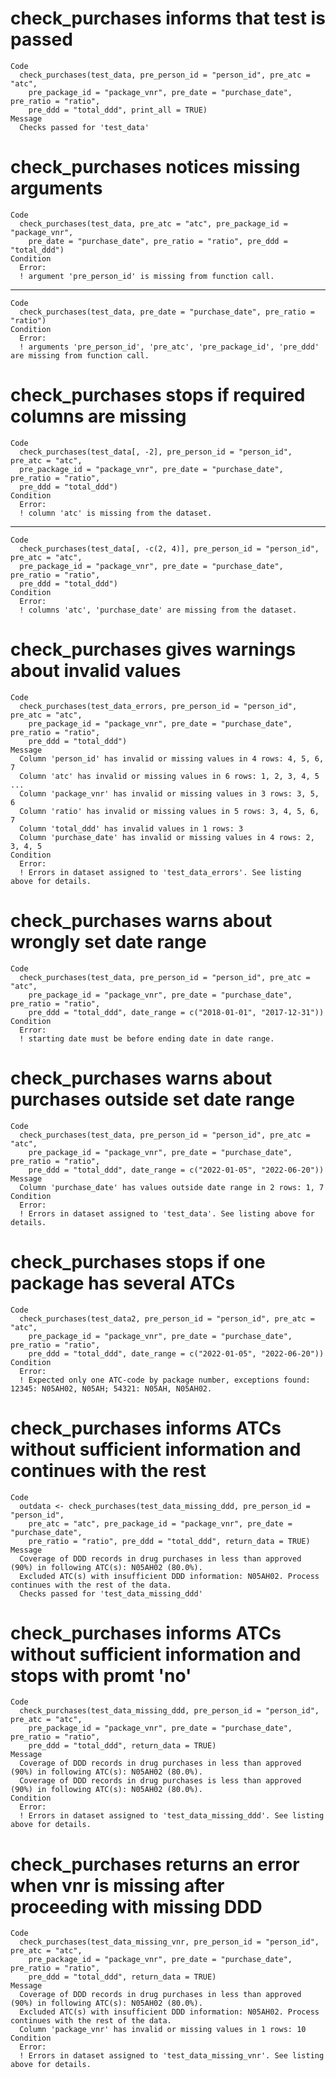 # check_purchases informs that test is passed

    Code
      check_purchases(test_data, pre_person_id = "person_id", pre_atc = "atc",
        pre_package_id = "package_vnr", pre_date = "purchase_date", pre_ratio = "ratio",
        pre_ddd = "total_ddd", print_all = TRUE)
    Message
      Checks passed for 'test_data'

# check_purchases notices missing arguments

    Code
      check_purchases(test_data, pre_atc = "atc", pre_package_id = "package_vnr",
        pre_date = "purchase_date", pre_ratio = "ratio", pre_ddd = "total_ddd")
    Condition
      Error:
      ! argument 'pre_person_id' is missing from function call. 

---

    Code
      check_purchases(test_data, pre_date = "purchase_date", pre_ratio = "ratio")
    Condition
      Error:
      ! arguments 'pre_person_id', 'pre_atc', 'pre_package_id', 'pre_ddd' are missing from function call. 

# check_purchases stops if required columns are missing

    Code
      check_purchases(test_data[, -2], pre_person_id = "person_id", pre_atc = "atc",
      pre_package_id = "package_vnr", pre_date = "purchase_date", pre_ratio = "ratio",
      pre_ddd = "total_ddd")
    Condition
      Error:
      ! column 'atc' is missing from the dataset. 

---

    Code
      check_purchases(test_data[, -c(2, 4)], pre_person_id = "person_id", pre_atc = "atc",
      pre_package_id = "package_vnr", pre_date = "purchase_date", pre_ratio = "ratio",
      pre_ddd = "total_ddd")
    Condition
      Error:
      ! columns 'atc', 'purchase_date' are missing from the dataset. 

# check_purchases gives warnings about invalid values

    Code
      check_purchases(test_data_errors, pre_person_id = "person_id", pre_atc = "atc",
        pre_package_id = "package_vnr", pre_date = "purchase_date", pre_ratio = "ratio",
        pre_ddd = "total_ddd")
    Message
      Column 'person_id' has invalid or missing values in 4 rows: 4, 5, 6, 7
      Column 'atc' has invalid or missing values in 6 rows: 1, 2, 3, 4, 5 ...
      Column 'package_vnr' has invalid or missing values in 3 rows: 3, 5, 6
      Column 'ratio' has invalid or missing values in 5 rows: 3, 4, 5, 6, 7
      Column 'total_ddd' has invalid values in 1 rows: 3
      Column 'purchase_date' has invalid or missing values in 4 rows: 2, 3, 4, 5
    Condition
      Error:
      ! Errors in dataset assigned to 'test_data_errors'. See listing above for details.

# check_purchases warns about wrongly set date range

    Code
      check_purchases(test_data, pre_person_id = "person_id", pre_atc = "atc",
        pre_package_id = "package_vnr", pre_date = "purchase_date", pre_ratio = "ratio",
        pre_ddd = "total_ddd", date_range = c("2018-01-01", "2017-12-31"))
    Condition
      Error:
      ! starting date must be before ending date in date range.

# check_purchases warns about purchases outside set date range

    Code
      check_purchases(test_data, pre_person_id = "person_id", pre_atc = "atc",
        pre_package_id = "package_vnr", pre_date = "purchase_date", pre_ratio = "ratio",
        pre_ddd = "total_ddd", date_range = c("2022-01-05", "2022-06-20"))
    Message
      Column 'purchase_date' has values outside date range in 2 rows: 1, 7
    Condition
      Error:
      ! Errors in dataset assigned to 'test_data'. See listing above for details.

# check_purchases stops if one package has several ATCs

    Code
      check_purchases(test_data2, pre_person_id = "person_id", pre_atc = "atc",
        pre_package_id = "package_vnr", pre_date = "purchase_date", pre_ratio = "ratio",
        pre_ddd = "total_ddd", date_range = c("2022-01-05", "2022-06-20"))
    Condition
      Error:
      ! Expected only one ATC-code by package number, exceptions found: 12345: N05AH02, N05AH; 54321: N05AH, N05AH02.

# check_purchases informs ATCs without sufficient information and continues with the rest

    Code
      outdata <- check_purchases(test_data_missing_ddd, pre_person_id = "person_id",
        pre_atc = "atc", pre_package_id = "package_vnr", pre_date = "purchase_date",
        pre_ratio = "ratio", pre_ddd = "total_ddd", return_data = TRUE)
    Message
      Coverage of DDD records in drug purchases in less than approved (90%) in following ATC(s): N05AH02 (80.0%).
      Excluded ATC(s) with insufficient DDD information: N05AH02. Process continues with the rest of the data.
      Checks passed for 'test_data_missing_ddd'

# check_purchases informs ATCs without sufficient information and stops with promt 'no'

    Code
      check_purchases(test_data_missing_ddd, pre_person_id = "person_id", pre_atc = "atc",
        pre_package_id = "package_vnr", pre_date = "purchase_date", pre_ratio = "ratio",
        pre_ddd = "total_ddd", return_data = TRUE)
    Message
      Coverage of DDD records in drug purchases in less than approved (90%) in following ATC(s): N05AH02 (80.0%).
      Coverage of DDD records in drug purchases is less than approved (90%) in following ATC(s): N05AH02 (80.0%).
    Condition
      Error:
      ! Errors in dataset assigned to 'test_data_missing_ddd'. See listing above for details.

# check_purchases returns an error when vnr is missing after proceeding with missing DDD

    Code
      check_purchases(test_data_missing_vnr, pre_person_id = "person_id", pre_atc = "atc",
        pre_package_id = "package_vnr", pre_date = "purchase_date", pre_ratio = "ratio",
        pre_ddd = "total_ddd", return_data = TRUE)
    Message
      Coverage of DDD records in drug purchases in less than approved (90%) in following ATC(s): N05AH02 (80.0%).
      Excluded ATC(s) with insufficient DDD information: N05AH02. Process continues with the rest of the data.
      Column 'package_vnr' has invalid or missing values in 1 rows: 10
    Condition
      Error:
      ! Errors in dataset assigned to 'test_data_missing_vnr'. See listing above for details.

